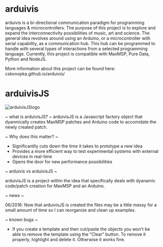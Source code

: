 arduivis
========

arduivis is a bi-directional communication paradigm for programming languages & microcontrollers. The purpose of this project is to explore and expand the interconnectivity possibilities of music, art and science. The general idea revolves around using an Arduino, or a microcontroller with serial capability, as a communication hub. This hub can be programmed to handle with several types of interactions from a selected programming language. Currently, this project is compatible with MaxMSP, Pure Data, Python and NodeJS.

More information about this project can be found here: cskonopka.github.io/arduivis/


arduivisJS
========

![arduivisJSlogo](http://i.imgur.com/KLhS1Ro.png)

~ what is arduivisJS? ~
arduivisJS is a Javascript factory object that dyanmically creates MaxMSP patches and Arduino code to accomidate the newly created patch. 

~ Why does this matter? ~
- Significantlly cuts down the time it takes to prototype a new idea
- Provides a more efficient way to test experimental systems with external devices in real-time
- Opens the door for new performance possibilities


~ arduivis vs arduivisJS ~



arduivisJS is a project within the idea that specifically deals with dyanamic code/patch creation for MaxMSP and an Arduino.

~ news ~

06/2016: Now that arduivisJS is created the files may be a little messy for a small amount of time so I can reorganize and clean up examples. 

~ known bugs ~

- If you create a template and then cut/paste the objects you won't be able to remove the template using the "Clear" button. To remove it properly, highlight and delete it. Otherwise it works fine.



